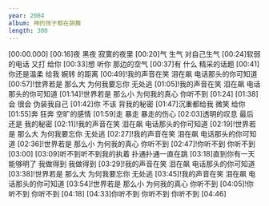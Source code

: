 ```yaml
---
year: 2004
album: 神的孩子都在跳舞
length: 300
---
```

[00:00.000]
[00:16]夜 黑夜 寂寞的夜里
[00:20]气 生气 对自己生气
[00:24]软弱的电话 又打 给你
[00:33]想 听你 那边的空气
[00:37]有 什么 精采的话题
[00:41]你还是温柔 给我 婉转 的距离
[00:49]!我的声音在笑 泪在飙 电话那头的你可知道
[00:57]!世界若是 那么大 为何我要忘你 无处逃
[01:05]!我的声音在笑 泪在飙 电话那头的你可知道
[01:14]!世界若是 那么小 为何我的真心 你听不到
[01:24]
[01:38]会 很会 伪装我自己
[01:42]你 不该 背我的秘密
[01:47]沉重都给我 微笑 给你
[01:55]奔 狂奔 空旷的感情
[01:59]走 暴走 暴走的伤心
[02:03]透明的叹息 最后 还是 我的秘密
[02:11]!我的声音在笑 泪在飙 电话那头的你可知道
[02:19]!世界若是 那么大 为何我要忘你 无处逃
[02:27]!我的声音在笑 泪在飙 电话那头的你可知道
[02:36]!世界若是 那么小 为何我的真心 你听不到
[02:47]!你听不到 你听不到
[03:00]
[03:09]听不到听不到我的执着 扑通扑通一直在跳
[03:18]直到你有一天能够明了 我做得到 我做得到
[03:29]!我的声音在笑 泪在飙 电话那头的你可知道
[03:38]!世界若是 那么大 为何我要忘你 无处逃
[03:45]!我的声音在笑 泪在飙 电话那头的你可知道
[03:54]!世界若是 那么小 为何我的真心 你听不到
[04:05]!你听不到 你听不到
[04:18]
[04:33]你听不到 你听不到 你听不到
[04:46]